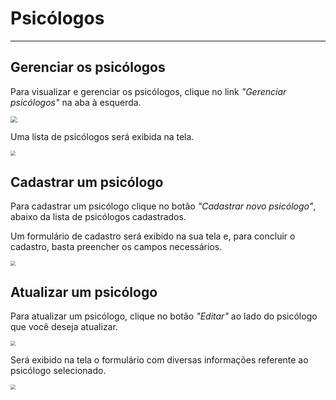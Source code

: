 # Psicólogos

---

## Gerenciar os psicólogos

Para visualizar e gerenciar os psicólogos, clique no link *"Gerenciar psicólogos"* na aba à esquerda.

<img src="https://i.imgur.com/jwtSNsA.png" style="zoom: 67%;" />



Uma lista de psicólogos será exibida na tela.

<img src="https://i.imgur.com/QnoPdUF.png" style="zoom: 50%;" />



## Cadastrar um psicólogo

Para cadastrar um psicólogo clique no botão *"Cadastrar novo psicólogo"*, abaixo da lista de psicólogos cadastrados.

Um formulário de cadastro será exibido na sua tela e, para concluir o cadastro, basta preencher os campos necessários.

<img src="https://i.imgur.com/FD2pIxU.png" style="zoom:50%;" />



## Atualizar um psicólogo

Para atualizar um psicólogo, clique no botão *"Editar"* ao lado do psicólogo que você deseja atualizar.

<img src="https://i.imgur.com/wtdBDUC.png" style="zoom:50%;" />



Será exibido na tela o formulário com diversas informações referente ao psicólogo selecionado. 

<img src="https://i.imgur.com/osUIPvh.png" style="zoom:50%;" />